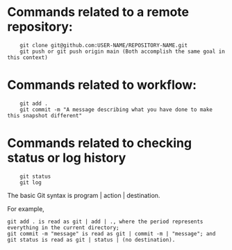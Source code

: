 # Commands related to a remote repository:
        git clone git@github.com:USER-NAME/REPOSITORY-NAME.git  
        git push or git push origin main (Both accomplish the same goal in this context)  
#  Commands related to workflow:
        git add .  
        git commit -m "A message describing what you have done to make this snapshot different"  
#  Commands related to checking status or log history
        git status  
        git log  

The basic Git syntax is program | action | destination.  

For example,  

    git add . is read as git | add | ., where the period represents everything in the current directory;  
    git commit -m "message" is read as git | commit -m | "message"; and  
    git status is read as git | status | (no destination).  

